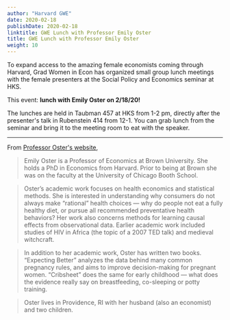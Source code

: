 ```yaml
---
author: "Harvard GWE"
date: 2020-02-18
publishDate: 2020-02-18
linktitle: GWE Lunch with Professor Emily Oster 
title: GWE Lunch with Professor Emily Oster 
weight: 10
---
```


To expand access to the amazing female economists coming through Harvard, Grad Women in Econ has organized small group lunch meetings with the female presenters at the Social Policy and Economics seminar at HKS.

This event: **lunch with Emily Oster on 2/18/20!**

The lunches are held in Taubman 457 at HKS from 1-2 pm, directly after the presenter's talk in Rubenstein 414 from 12-1. You can grab lunch from the seminar and bring it to the meeting room to eat with the speaker.

---

From [Professor Oster's website](https://emilyoster.net/about),

> Emily Oster is a Professor of Economics at Brown University. She holds a PhD in Economics from Harvard. Prior to being at Brown she was on the faculty at the University of Chicago Booth School.

> Oster’s academic work focuses on health economics and statistical methods. She is interested in understanding why consumers do not always make “rational” health choices — why do people not eat a fully healthy diet, or pursue all recommended preventative health behaviors? Her work also concerns methods for learning causal effects from observational data. Earlier academic work included studies of HIV in Africa (the topic of a 2007 TED talk) and medieval witchcraft. 

> In addition to her academic work, Oster has written two books. “Expecting Better” analyzes the data behind many common pregnancy rules, and aims to improve decision-making for pregnant women. “Cribsheet” does the same for early childhood — what does the evidence really say on breastfeeding, co-sleeping or potty training. 

> Oster lives in Providence, RI with her husband (also an economist) and two children.